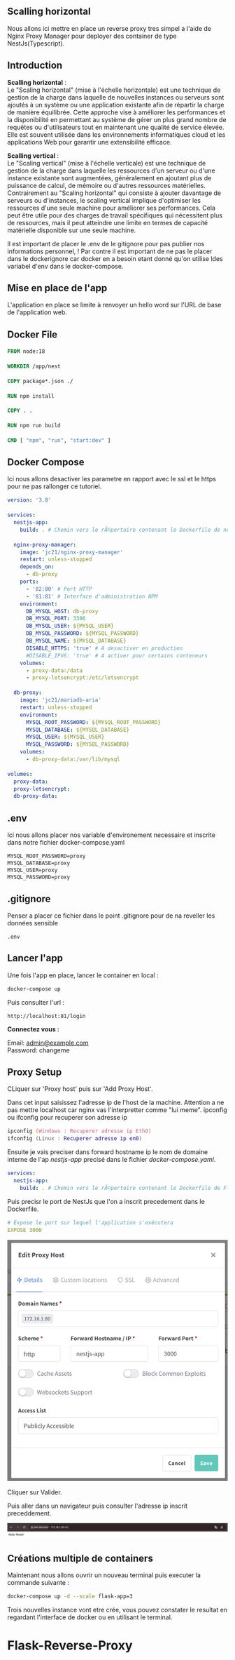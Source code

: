 ## Scalling horizontal

Nous allons ici mettre en place un reverse proxy tres simpel a l'aide de Nginx Proxy Manager pour deployer des container de type NestJs(Typescript).

## Introduction

**Scalling horizontal** : \
Le "Scaling horizontal" (mise à l'échelle horizontale) est une technique de gestion de la charge dans laquelle de nouvelles instances ou serveurs sont ajoutés à un système ou une application existante afin de répartir la charge de manière équilibrée. Cette approche vise à améliorer les performances et la disponibilité en permettant au système de gérer un plus grand nombre de requêtes ou d'utilisateurs tout en maintenant une qualité de service élevée. Elle est souvent utilisée dans les environnements informatiques cloud et les applications Web pour garantir une extensibilité efficace.

**Scalling vertical** : \
Le "Scaling vertical" (mise à l'échelle verticale) est une technique de gestion de la charge dans laquelle les ressources d'un serveur ou d'une instance existante sont augmentées, généralement en ajoutant plus de puissance de calcul, de mémoire ou d'autres ressources matérielles. Contrairement au "Scaling horizontal" qui consiste à ajouter davantage de serveurs ou d'instances, le scaling vertical implique d'optimiser les ressources d'une seule machine pour améliorer ses performances. Cela peut être utile pour des charges de travail spécifiques qui nécessitent plus de ressources, mais il peut atteindre une limite en termes de capacité matérielle disponible sur une seule machine.

Il est important de placer le .env de le gitignore pour pas publier nos informations personnel, !
Par contre il est important de ne pas le placer dans le dockerignore car docker en a besoin etant donné qu'on utilise ldes variabel d'env dans le docker-compose.

## Mise en place de l'app

L'application en place se limite à renvoyer un hello word sur l'URL de base de l'application web.

## Docker File

```Dockerfile
FROM node:18

WORKDIR /app/nest

COPY package*.json ./

RUN npm install

COPY . .

RUN npm run build

CMD [ "npm", "run", "start:dev" ]
```

## Docker Compose

Ici nous allons desactiver les parametre en rapport avec le ssl et le https pour ne pas rallonger ce tutoriel.

```yaml
version: '3.8'

services:
  nestjs-app:
    build: . # Chemin vers le rÃ©pertoire contenant le Dockerfile de nestjs

  nginx-proxy-manager:
    image: 'jc21/nginx-proxy-manager'
    restart: unless-stopped
    depends_on:
      - db-proxy
    ports:
      - '82:80' # Port HTTP
      - '81:81' # Interface d'administration NPM
    environment:
      DB_MYSQL_HOST: db-proxy
      DB_MYSQL_PORT: 3306
      DB_MYSQL_USER: ${MYSQL_USER}
      DB_MYSQL_PASSWORD: ${MYSQL_PASSWORD}
      DB_MYSQL_NAME: ${MYSQL_DATABASE}
      DISABLE_HTTPS: 'true' # A desactiver en production
      #DISABLE_IPV6: 'true' # A activer pour certains conteneurs
    volumes:
      - proxy-data:/data
      - proxy-letsencrypt:/etc/letsencrypt

  db-proxy:
    image: 'jc21/mariadb-aria'
    restart: unless-stopped
    environment:
      MYSQL_ROOT_PASSWORD: ${MYSQL_ROOT_PASSWORD}
      MYSQL_DATABASE: ${MYSQL_DATABASE}
      MYSQL_USER: ${MYSQL_USER}
      MYSQL_PASSWORD: ${MYSQL_PASSWORD}
    volumes:
      - db-proxy-data:/var/lib/mysql

volumes:
  proxy-data:
  proxy-letsencrypt:
  db-proxy-data:
```

## .env

Ici nous allons placer nos variable d'environement necessaire et inscrite dans notre fichier docker-compose.yaml

```env
MYSQL_ROOT_PASSWORD=proxy
MYSQL_DATABASE=proxy
MYSQL_USER=proxy
MYSQL_PASSWORD=proxy
```

## .gitignore

Penser a placer ce fichier dans le point .gitignore pour de na reveller les données sensible

```gitignore
.env
```


## Lancer l'app

Une fois l'app en place, lancer le container en local :

```zsh
docker-compose up
```
Puis consulter l'url :

```url
http://localhost:81/login
```

**Connectez vous :**

Email:    admin@example.com \
Password: changeme

## Proxy Setup

CLiquer sur  'Proxy host' puis sur  'Add Proxy Host'.

Dans cet input saisissez l'adresse ip de l'host de la machine. Attention a ne pas mettre localhost car nginx vas l'interpretter comme "lui meme".
ipconfig ou ifconfig pour recuperer son adresse ip

```zsh
ipconfig (Windows : Recuperer adresse ip Eth0)
ifconfig (Linux : Recuperer adresse ip en0)
```

Ensuite je vais preciser dans forward hostname ip le nom de domaine interne de l'ap *nestjs-app* precisé dans le fichier *docker-compose.yaml*.

```yaml
services:
  nestjs-app:
    build: . # Chemin vers le rÃ©pertoire contenant le Dockerfile de Flask
```

Puis precisr le port de NestJs que l'on a inscrit precedement dans le Dockerfile.

```yaml
# Expose le port sur lequel l'application s'exécutera
EXPOSE 3000
```

![img.png](assets/img.png)

Cliquer sur Valider.

Puis aller dans un navigateur puis consulter l'adresse ip inscrit preceddement.

![img_1.png](assets/img_1.png)

## Créations multiple de containers

Maintenant nous allons ouvrir un nouveau terminal puis executer la commande suivante :

```zsh
docker-compose up -d --scale flask-app=3
```

Trois nouvelles instance vont etre crée, vous pouvez constater le resultat en regardant l'interface de docker ou en utilisant le terminal.







# Flask-Reverse-Proxy
